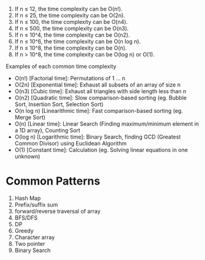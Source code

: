 1. If n ≤ 12, the time complexity can be O(n!).
2. If n ≤ 25, the time complexity can be O(2n).
3. If n ≤ 100, the time complexity can be O(n4).
4. If n ≤ 500, the time complexity can be O(n3).
5. If n ≤ 10^4, the time complexity can be O(n2).
6. If n ≤ 10^6, the time complexity can be O(n log n).
7. If n ≤ 10^8, the time complexity can be O(n).
8. If n > 10^8, the time complexity can be O(log n) or O(1).

Examples of each common time complexity

- O(n!) [Factorial time]: Permutations of 1 ... n
- O(2n) [Exponential time]: Exhaust all subsets of an array of size n
- O(n3) [Cubic time]: Exhaust all triangles with side length less than n
- O(n2) [Quadratic time]: Slow comparison-based sorting (eg. Bubble Sort, Insertion Sort, Selection Sort)
- O(n log n) [Linearithmic time]: Fast comparison-based sorting (eg. Merge Sort)
- O(n) [Linear time]: Linear Search (Finding maximum/minimum element in a 1D array), Counting Sort
- O(log n) [Logarithmic time]: Binary Search, finding GCD (Greatest Common Divisor) using Euclidean Algorithm
- O(1) [Constant time]: Calculation (eg. Solving linear equations in one unknown)

# Common Patterns
1. Hash Map
2. Prefix/suffix sum
3. forward/reverse traversal of array
4. BFS/DFS
5. DP
6. Greedy
7. Character array
8. Two pointer
9. Binary Search
